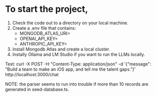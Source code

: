 # To start the project,

1. Check the code out to a directory on your local machine.
2. Create a .env file that contains:
   - MONGODB_ATLAS_URI=
   - OPENAI_API_KEY=
   - ANTHROPIC_API_KEY=
3. Install Mongodb Atlas and create a local cluster.
4. Instally Ollama and LM Studio if you want to run the LLMs locally.

Test:
curl -X POST -H "Content-Type: application/json" -d '{"message": "Build a team to make an iOS app, and tell me the talent gaps."}' http://localhost:3000/chat

NOTE: the parser seems to run into trouble if more than 10 records are generated in seed-database.ts.
